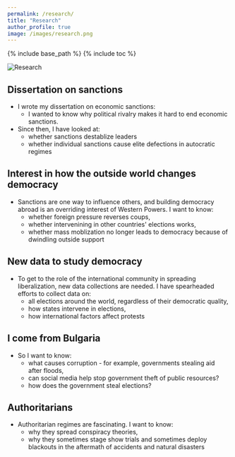 ```yaml
---
permalink: /research/
title: "Research"
author_profile: true
image: /images/research.png
---
```


{% include base_path %}
{% include toc %}

![Research](/images/research.png)

## Dissertation on sanctions

* I wrote my dissertation on economic sanctions:
  * I wanted to know why political rivalry makes it hard to end economic sanctions.
* Since then, I have looked at:
  * whether sanctions destablize leaders
  * whether individual sanctions cause elite defections in autocratic regimes


## Interest in how the outside world changes democracy 

* Sanctions are one way to influence others, and building democracy abroad is an overriding interest of Western Powers. I want to know: 
  * whether foreign pressure reverses coups,
  * whether intervenining in other countries' elections works, 
  * whether mass moblization no longer leads to democracy because of dwindling outside support

##  New data to study democracy

* To get to the role of the international community in spreading liberalization, new data collections are needed. I have spearheaded efforts to collect data on:  
  * all elections around the world, regardless of their democratic quality,
  * how states intervene in elections, 
  * how international factors affect protests 

##  I come from Bulgaria

* So I want to know:  
  * what causes corruption - for example, governments stealing aid after floods,
  * can social media help stop government theft of public resources? 
  * how does the government steal elections? 

##  Authoritarians

* Authoritarian regimes are fascinating. I want to know:  
  * why they spread conspiracy theories,
  * why they sometimes stage show trials and sometimes deploy blackouts in the aftermath of accidents and natural disasters

